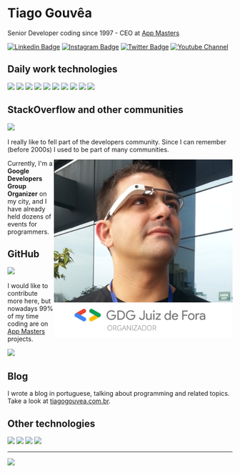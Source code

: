 # Tiago Gouvêa

Senior Developer coding since 1997 - CEO at [App Masters](https://appmasters.io)  

[![Linkedin Badge](https://img.shields.io/badge/-tiagogouvea-blue?style=flat-square&logo=Linkedin&logoColor=white)](https://www.linkedin.com/in/tiagogouvea/) 
[![Instagram Badge](https://img.shields.io/badge/-tiagogouvea-blue?style=flat-square&logo=instagram&logoColor=white)](https://www.linkedin.com/in/tiagogouvea/) 
[![Twitter Badge](https://img.shields.io/twitter/follow/tiagogouvea?style=flat-square&labelColor=1ca0f1&logo=twitter&logoColor=white&label=@tiagogouvea)](https://twitter.com/tiagogouvea)
[![Youtube Channel](https://img.shields.io/youtube/channel/subscribers/UCD-BK27xiagK6hPU6nzcPsA?style=flat-square&logo=youtube&label=TiagoGouvea)](https://www.youtube.com/c/TiagoGouveaProgramador)

## Daily work technologies

![](https://img.shields.io/badge/-JavaScript-F7DF1E?style=flat-square&logo=javascript&logoColor=black)
![](https://img.shields.io/badge/-Adonis-220052?style=flat-square&logo=AdonisJS&logoColor=white)
![](https://img.shields.io/badge/-Nodejs-43853d?style=flat-square&logo=Node.js&logoColor=white)
![](https://img.shields.io/badge/-React-45b8d8?style=flat-square&logo=react&logoColor=white)
![](https://img.shields.io/badge/-Github_Actions-2088FF?style=flat-square&logo=github-actions&logoColor=white)
![](https://img.shields.io/badge/-Docker-46a2f1?style=flat-square&logo=docker&logoColor=white)
![](https://img.shields.io/badge/-TypeScript-007ACC?style=flat-square&logo=typescript&logoColor=white)
![](https://img.shields.io/badge/-Google_Cloud_Platform-1a73e8?style=flat-square&logo=google-cloud&logoColor=white)
![](https://img.shields.io/badge/-Heroku-430098?style=flat-square&logo=heroku&logoColor=white)
![](https://img.shields.io/badge/-Firebase-FFCA28?style=flat-square&logo=firebase&logoColor=black)

## StackOverflow and other communities

![](https://img.shields.io/stackexchange/stackoverflow/r/448292?order=desc&sort=reputation&site=stackoverflow?label=StackOverflow%20Reputation&logo=stack-overflow&style=for-the-badge) 
 
I really like to fell part of the developers community. Since I can remember (before 2000s) I used to be part of many communities.  

<img align="right" src=https://github.com/TiagoGouvea/TiagoGouvea/raw/master/gdg-tiagogouvea.png width=400>      
 
Currently, I'm a **Google Developers Group Organizer** on my city, and I have already held dozens of events for programmers.

## GitHub 
 
[![](https://img.shields.io/github/followers/tiagogouvea?label=Follow&style=for-the-badge&labelColor=1ca0f1&logo=github&logoColor=white)](https://github.com/tiagogouvea/?tab=follow)

I would like to contribute more here, but nowadays 99% of my time coding are on [App Masters](http://github.com/app-masters) projects. 

![](https://github-readme-stats.vercel.app/api?username=tiagogouvea&show_icons=true&theme=dark&hide_title=true&count_private=true)

## Blog

I wrote a blog in portuguese, talking about programming and related topics. Take a look at [tiagogouvea.com.br](https://www.tiagogouvea.com.br).

## Other technologies 

![](https://img.shields.io/badge/-PHP-777BB4?style=flat-square&logo=PHP&logoColor=white)
![](https://img.shields.io/badge/-.Net-512BD4?style=flat-square&logo=.net&logoColor=white)
![](https://img.shields.io/badge/-C%23-239120?style=flat-square&logo=c-sharp&logoColor=white)
![](https://img.shields.io/badge/-Java-007396?style=flat-square&logo=java&logoColor=white)

---

![](https://visitor-badge.glitch.me/badge?page_id=github.com/tiagogouvea)